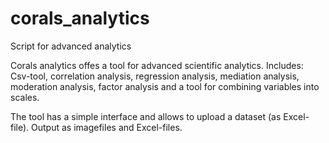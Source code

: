 # corals_analytics
Script for advanced analytics

Corals analytics offes a tool for advanced scientific analytics.
Includes: Csv-tool, correlation analysis, regression analysis, mediation analysis, moderation analysis, factor analysis and a tool for combining variables into scales.

The tool has a simple interface and allows to upload a dataset (as Excel-file).
Output as imagefiles and Excel-files. 


